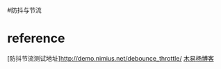 #防抖与节流

# reference
[防抖节流测试地址]http://demo.nimius.net/debounce_throttle/
[木易杨博客](https://muyiy.vip/blog/)